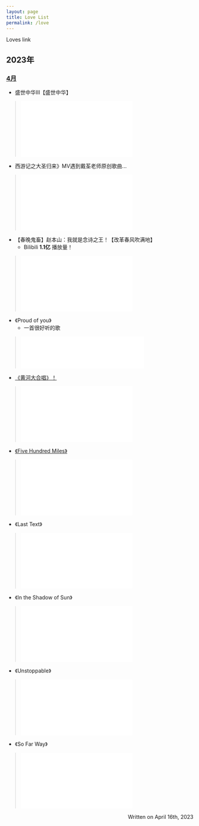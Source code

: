 ```yaml
---
layout: page
title: Love List
permalink: /love
---
```


Loves link

## 2023年

### [4月](<{{ site.baseurl }}/love/2023/4>)
- 盛世中华III【盛世中华】
><iframe src="//player.bilibili.com/player.html?aid=69241910&bvid=BV19E41197Kc&cid=120004475&page=1" scrolling="no" border="0" frameborder="no" framespacing="0" allowfullscreen="true"> </iframe>

- 西游记之大圣归来》MV遇到戴荃老师原创歌曲...
><iframe src="//player.bilibili.com/player.html?aid=2498218&bvid=BV1cs411S7DX&cid=3911962&page=1" scrolling="no" border="0" frameborder="no" framespacing="0" allowfullscreen="true"> </iframe>

- 【春晚鬼畜】赵本山：我就是念诗之王！【改革春风吹满地】
    - Bilibili **1.1亿** 播放量！
><iframe src="//player.bilibili.com/player.html?aid=19390801&bvid=BV1bW411n7fY&cid=31621681&page=1" scrolling="no" border="0" frameborder="no" framespacing="0" allowfullscreen="true"> </iframe>

- 《Proud of you》
    - 一首很好听的歌
><iframe frameborder="no" border="0" marginwidth="0" marginheight="0" width=330 height=86 src="//music.163.com/outchain/player?type=2&id=1873634323&auto=1&height=66"></iframe>

- [《黄河大合唱》！](<{{ site.baseurl }}/love/music/yellow-river-cantata>)
><iframe src="//player.bilibili.com/player.html?aid=293154672&bvid=BV14f4y1E7Dk&cid=413639930&page=1" scrolling="no" border="0" frameborder="no" framespacing="0" allowfullscreen="true"> </iframe>

- [《Five Hundred Miles》](<{{ site.baseurl }}/posts/2023/4/500-miles>)
><iframe src="//player.bilibili.com/player.html?aid=330624190&bvid=BV1FA411s7df&cid=262875402&page=1" scrolling="no" border="0" frameborder="no" framespacing="0" allowfullscreen="true"> </iframe>

- 《Last Text》
><iframe src="//player.bilibili.com/player.html?aid=439188990&bvid=BV1wL411X77t&cid=1071917868&page=1" scrolling="no" border="0" frameborder="no" framespacing="0" allowfullscreen="true"> </iframe>

- 《In the Shadow of Sun》
><iframe src="//player.bilibili.com/player.html?aid=341067722&bvid=BV1MR4y1P7T3&cid=584927500&page=1" scrolling="no" border="0" frameborder="no" framespacing="0" allowfullscreen="true"> </iframe>

- 《Unstoppable》
><iframe src="//player.bilibili.com/player.html?aid=569440083&bvid=BV1Tv4y1p7wr&cid=1079677193&page=1" scrolling="no" border="0" frameborder="no" framespacing="0" allowfullscreen="true"> </iframe>

- 《So Far Way》
><iframe src="//player.bilibili.com/player.html?aid=481949207&bvid=BV1FT411D7n1&cid=1011149122&page=1" scrolling="no" border="0" frameborder="no" framespacing="0" allowfullscreen="true"> </iframe>


<div class="date">
    <span style="display:block;text-align:right;">
        Written on April 16th, 2023
    </span>
</div>
